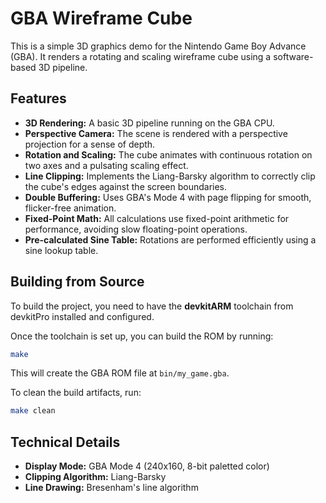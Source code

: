 # GBA Wireframe Cube

This is a simple 3D graphics demo for the Nintendo Game Boy Advance (GBA). It renders a rotating and scaling wireframe cube using a software-based 3D pipeline.

## Features

- **3D Rendering:** A basic 3D pipeline running on the GBA CPU.
- **Perspective Camera:** The scene is rendered with a perspective projection for a sense of depth.
- **Rotation and Scaling:** The cube animates with continuous rotation on two axes and a pulsating scaling effect.
- **Line Clipping:** Implements the Liang-Barsky algorithm to correctly clip the cube's edges against the screen boundaries.
- **Double Buffering:** Uses GBA's Mode 4 with page flipping for smooth, flicker-free animation.
- **Fixed-Point Math:** All calculations use fixed-point arithmetic for performance, avoiding slow floating-point operations.
- **Pre-calculated Sine Table:** Rotations are performed efficiently using a sine lookup table.

## Building from Source

To build the project, you need to have the **devkitARM** toolchain from devkitPro installed and configured.

Once the toolchain is set up, you can build the ROM by running:

```bash
make
```

This will create the GBA ROM file at `bin/my_game.gba`.

To clean the build artifacts, run:

```bash
make clean
```

## Technical Details

- **Display Mode:** GBA Mode 4 (240x160, 8-bit paletted color)
- **Clipping Algorithm:** Liang-Barsky
- **Line Drawing:** Bresenham's line algorithm
